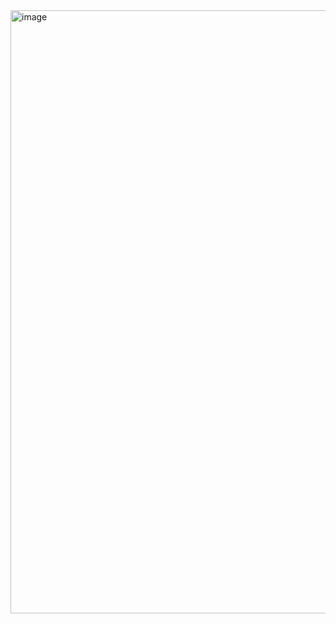 <img width="1915" height="965" alt="image" src="https://github.com/user-attachments/assets/1c38e6af-751a-4d00-be01-1c7300b2742b" />
